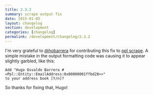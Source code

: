 ```yaml
---
title: 2.3.2
summary: scrape output fix
date: 2015-01-05
layout: changelog
section: development
categories: [changelog]
permalink: /development/changelog/2.3.2
---
```


I'm very grateful to [@hobarrera](https://github.com/hobarrera) for contributing
this fix to [ppl scrape](/documentation/commands/scrape/). A simple mistake in
the output formatting code was causing it to appear slightly garbled, like this:

    Add "Hugo Osvaldo Barrera #<Ppl::Entity::EmailAddress:0x00000001ffbd28>>"
    to your address book [Y/n]?

So thanks for fixing that, Hugo!
